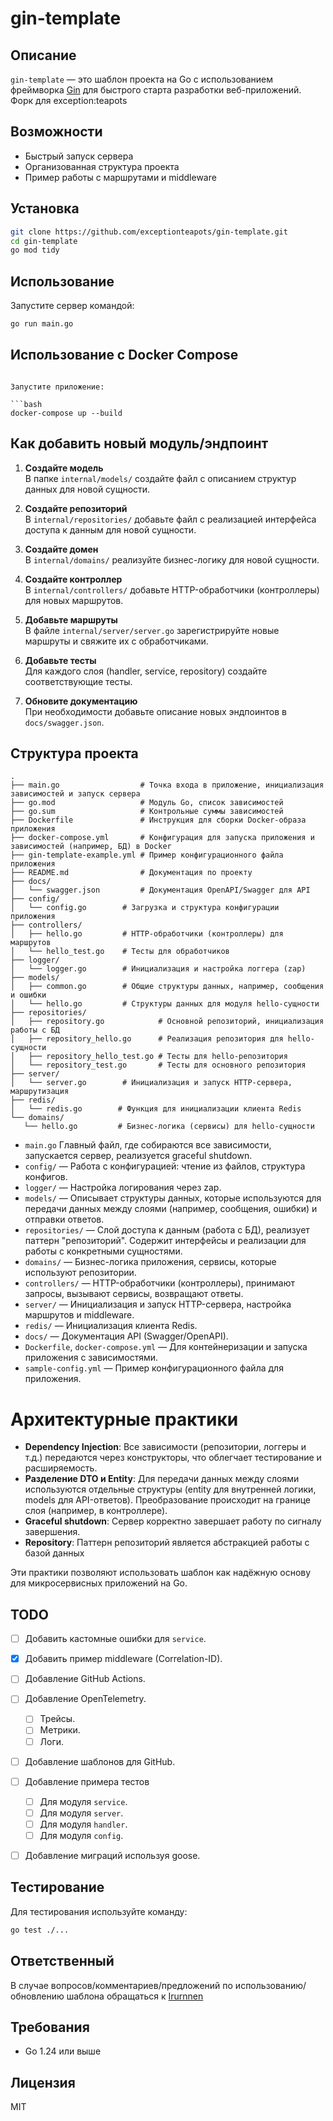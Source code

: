 # gin-template
## Описание

`gin-template` — это шаблон проекта на Go с использованием фреймворка [Gin](https://github.com/gin-gonic/gin) для быстрого старта разработки веб-приложений. Форк для exception:teapots

## Возможности

- Быстрый запуск сервера
- Организованная структура проекта
- Пример работы с маршрутами и middleware

## Установка

```bash
git clone https://github.com/exceptionteapots/gin-template.git
cd gin-template
go mod tidy
```

## Использование

Запустите сервер командой:

```bash
go run main.go
```

## Использование с Docker Compose

```

Запустите приложение:

```bash
docker-compose up --build
```

## Как добавить новый модуль/эндпоинт

1. **Создайте модель**  
   В папке `internal/models/` создайте файл с описанием структур данных для новой сущности.

2. **Создайте репозиторий**  
   В `internal/repositories/` добавьте файл с реализацией интерфейса доступа к данным для новой сущности.

3. **Создайте домен**  
   В `internal/domains/` реализуйте бизнес-логику для новой сущности.

4. **Создайте контроллер**  
   В `internal/controllers/` добавьте HTTP-обработчики (контроллеры) для новых маршрутов.

5. **Добавьте маршруты**  
   В файле `internal/server/server.go` зарегистрируйте новые маршруты и свяжите их с обработчиками.

6. **Добавьте тесты**  
   Для каждого слоя (handler, service, repository) создайте соответствующие тесты.

7. **Обновите документацию**  
   При необходимости добавьте описание новых эндпоинтов в `docs/swagger.json`.

## Структура проекта

```
.
├── main.go                  # Точка входа в приложение, инициализация зависимостей и запуск сервера
├── go.mod                   # Модуль Go, список зависимостей
├── go.sum                   # Контрольные суммы зависимостей
├── Dockerfile               # Инструкция для сборки Docker-образа приложения
├── docker-compose.yml       # Конфигурация для запуска приложения и зависимостей (например, БД) в Docker
├── gin-template-example.yml # Пример конфигурационного файла приложения
├── README.md                # Документация по проекту
├── docs/
│   └── swagger.json         # Документация OpenAPI/Swagger для API
├── config/
│   └── config.go        # Загрузка и структура конфигурации приложения
├── controllers/
│   ├── hello.go         # HTTP-обработчики (контроллеры) для маршрутов
│   └── hello_test.go    # Тесты для обработчиков
├── logger/
│   └── logger.go        # Инициализация и настройка логгера (zap)
├── models/
│   ├── common.go        # Общие структуры данных, например, сообщения и ошибки
│   └── hello.go         # Структуры данных для модуля hello-сущности 
├── repositories/
│   ├── repository.go            # Основной репозиторий, инициализация работы с БД
│   ├── repository_hello.go      # Реализация репозитория для hello-сущности
│   ├── repository_hello_test.go # Тесты для hello-репозитория
│   └── repository_test.go       # Тесты для основного репозитория
├── server/
│   └── server.go        # Инициализация и запуск HTTP-сервера, маршрутизация
├── redis/
│   └── redis.go        # Функция для инициализации клиента Redis
└── domains/
   └── hello.go         # Бизнес-логика (сервисы) для hello-сущности
```

- `main.go` Главный файл, где собираются все зависимости, запускается сервер, реализуется graceful shutdown.
- `config/` — Работа с конфигурацией: чтение из файлов, структура конфигов.
- `logger/` — Настройка логирования через zap.
- `models/` — Описывает структуры данных, которые используются для передачи данных между слоями (например, сообщения, ошибки) и отправки ответов.
- `repositories/` — Слой доступа к данным (работа с БД), реализует паттерн "репозиторий". Содержит интерфейсы и реализации для работы с конкретными сущностями.
- `domains/` — Бизнес-логика приложения, сервисы, которые используют репозитории.
- `controllers/` — HTTP-обработчики (контроллеры), принимают запросы, вызывают сервисы, возвращают ответы.
- `server/` — Инициализация и запуск HTTP-сервера, настройка маршрутов и middleware.
- `redis/` — Инициализация клиента Redis.
- `docs/` — Документация API (Swagger/OpenAPI).
- `Dockerfile`, `docker-compose.yml` — Для контейнеризации и запуска приложения с зависимостями.
- `sample-config.yml` — Пример конфигурационного файла для приложения.

# Архитектурные практики

- **Dependency Injection**: Все зависимости (репозитории, логгеры и т.д.) передаются через конструкторы, что облегчает тестирование и расширяемость.
- **Разделение DTO и Entity**: Для передачи данных между слоями используются отдельные структуры (entity для внутренней логики, models для API-ответов). Преобразование происходит на границе слоя (например, в контроллере).
- **Graceful shutdown**: Сервер корректно завершает работу по сигналу завершения.
- **Repository**: Паттерн репозиторий является абстракцией работы с базой данных

Эти практики позволяют использовать шаблон как надёжную основу для микросервисных приложений на Go.

## TODO

- [ ] Добавить кастомные ошибки для `service`.
- [x] Добавить пример middleware (Correlation-ID).
- [ ] Добавление GitHub Actions.
- [ ] Добавление OpenTelemetry.
    - [ ] Трейсы.
    - [ ] Метрики.
    - [ ] Логи.
- [ ] Добавление шаблонов для GitHub.
- [ ] Добавление примера тестов 
    - [ ] Для модуля `service`.
    - [ ] Для модуля `server`.
    - [ ] Для модуля `handler`.
    - [ ] Для модуля `config`.
- [ ] Добавление миграций используя goose.


## Тестирование

Для тестирования используйте команду:

```bash
go test ./...
```

## Ответственный

В случае вопросов/комментариев/предложений по использованию/обновлению шаблона обращаться к [Irurnnen](mailto://i19v199a56n78@gmail.com)

## Требования

- Go 1.24 или выше

## Лицензия

MIT

